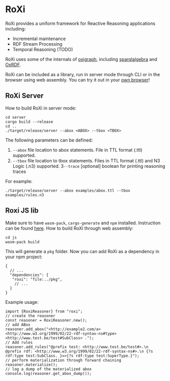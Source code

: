 # RoXi

RoXi provides a uniform framework for Reactive Reasoning applications including:
- Incremental maintenance
- RDF Stream Processing
- Temporal Reasoning (TODO)

RoXi uses some of the internals of [oxigraph](https://github.com/oxigraph/oxigraph), including [sparqlalgebra](https://crates.io/crates/spargebra) and [OxRDF](https://crates.io/crates/oxrdf).


RoXi can be included as a library, run in server mode through CLI or in the browser using web assembly.
You can try it out in your [own browser](https://pbonte.github.io/roxi/index.html)!

## RoXi Server

How to build RoXi in server mode:
```
cd server
cargo build --release
cd ..
./target/release/server --abox <ABOX> --tbox <TBOX> 
```
The following parameters can be defined:
1. `--abox` file location to abox statements. File in TTL format (.ttl) supported.
2. `--tbox` file location to tbox statements. Files in TTL format (.ttl) and N3 Logic (.n3) supported.
3`--trace` [optional] boolean for printing reasoning traces 

For example:
```
./target/release/server --abox examples/abox.ttl --tbox examples/rules.n3 
```

## Roxi JS lib
Make sure to have `wasm-pack`, `cargo-generate` and `npm` installed. Instruction can be found [here](https://rustwasm.github.io/book/game-of-life/setup.html).
How to build RoXi through web assembly:
```
cd js
wasm-pack build
```
This will generate a `pkg` folder. Now you can add RoXi as a dependency in your npm project:
```
{
  // ...
  "dependencies": {
   "roxi": "file:../pkg",
    // ...
  }
}
```
Example usage:
```
import {RoxiReasoner} from "roxi";
// create the reasoner
const reasoner = RoxiReasoner.new();
// add ABox 
reasoner.add_abox("<http://example2.com/a> <http://www.w3.org/1999/02/22-rdf-syntax-ns#type> <http://www.test.be/test#SubClass> .");
// Add rules
reasoner.add_rules("@prefix test: <http://www.test.be/test#>.\n @prefix rdf: <http://www.w3.org/1999/02/22-rdf-syntax-ns#>.\n {?s rdf:type test:SubClass. }=>{?s rdf:type test:SuperType.}");
// perform materialization through forward chaining
reasoner.materialize();
// log a dump of the materialized abox
console.log(reasoner.get_abox_dump());
```

